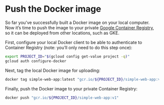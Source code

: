 # Push the Docker image

So far you’ve successfully built a Docker image on your local computer. Now it’s time to push the image to your private
[Google Container Registry](https://cloud.google.com/container-registry/), so it can be deployed from other locations,
such as GKE.

First, configure your local Docker client to be able to authenticate to Container Registry (note: you’ll only need to
do this step once):

``` bash
export PROJECT_ID="$(gcloud config get-value project -q)"
gcloud auth configure-docker
```

Next, tag the local Docker image for uploading:

``` bash
docker tag simple-web-app:latest "gcr.io/${PROJECT_ID}/simple-web-app:v1"
```

Finally, push the Docker image to your private Container Registry:

``` bash
docker push "gcr.io/${PROJECT_ID}/simple-web-app:v1"
```



<!-- ##DOCS-SOURCER-START
{"sourcePlugin":"Service Catalog Reference","hash":"5cc19687bba6e2866eb19dd9ca4c98b2"}
##DOCS-SOURCER-END -->
